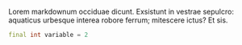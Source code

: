 Lorem markdownum occiduae dicunt. Exsistunt in vestrae sepulcro: aquaticus
urbesque interea robore ferrum; mitescere ictus? Et sis.

```dart
final int variable = 2
```

